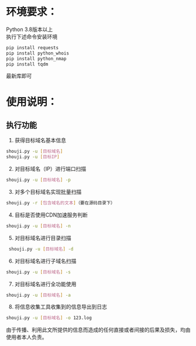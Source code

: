 # 环境要求：
Python 3.8版本以上  
执行下述命令安装环境  
```bash
pip install requests  
pip install python_whois  
pip install python_nmap  
pip install tqdm  
```
最新库即可  

# 使用说明：
## 执行功能  
1. 获得目标域名基本信息  
```bash
shouji.py -u [目标域名]  
shouji.py -u [目标IP]
```
2. 对目标域名（IP）进行端口扫描  
```bash
shouji.py -u [目标域名] -p  
```
3. 对多个目标域名实现批量扫描  
```bash
shouji.py -r [包含域名的文本]（要在源码目录下）  
```
4. 目标是否使用CDN加速服务判断  
```bash
shouji.py -u [目标域名] -n  
```
5. 对目标域名进行目录扫描  
```bash
 shouji.py -u [目标域名] -d  
 ```
6. 对目标域名进行子域名扫描  
```bash
shouji.py -u [目标域名] -s  
```
7. 对目标域名进行全功能使用  
```bash
shouji.py -u [目标域名] -a  
```
8. 将信息收集工具收集到的信息导出到日志  
```bash
shouji.py -u [目标域名] -o 123.log  
```
  
由于传播、利用此文所提供的信息而造成的任何直接或者间接的后果及损失，均由使用者本人负责。
